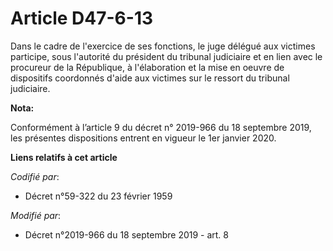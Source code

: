 # Article D47-6-13

Dans le cadre de l'exercice de ses fonctions, le juge délégué aux victimes participe, sous l'autorité du président du
tribunal judiciaire et en lien avec le procureur de la République, à l'élaboration et la mise en oeuvre de dispositifs
coordonnés d'aide aux victimes sur le ressort du   tribunal judiciaire.

**Nota:**

Conformément à l’article 9 du décret n° 2019-966 du 18 septembre 2019, les présentes dispositions entrent en vigueur le 1er
janvier 2020.

**Liens relatifs à cet article**

_Codifié par_:

  - Décret n°59-322 du 23 février 1959

_Modifié par_:

  - Décret n°2019-966 du 18 septembre 2019 - art. 8
